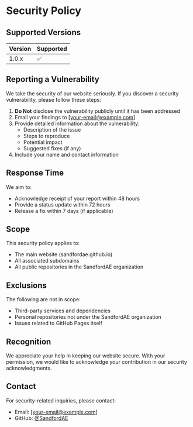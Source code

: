 # Security Policy

## Supported Versions

| Version | Supported          |
| ------- | ------------------ |
| 1.0.x   | :white_check_mark: |

## Reporting a Vulnerability

We take the security of our website seriously. If you discover a security vulnerability, please follow these steps:

1. **Do Not** disclose the vulnerability publicly until it has been addressed
2. Email your findings to [your-email@example.com]
3. Provide detailed information about the vulnerability:
   - Description of the issue
   - Steps to reproduce
   - Potential impact
   - Suggested fixes (if any)
4. Include your name and contact information

## Response Time

We aim to:
- Acknowledge receipt of your report within 48 hours
- Provide a status update within 72 hours
- Release a fix within 7 days (if applicable)

## Scope

This security policy applies to:
- The main website (sandfordae.github.io)
- All associated subdomains
- All public repositories in the SandfordAE organization

## Exclusions

The following are not in scope:
- Third-party services and dependencies
- Personal repositories not under the SandfordAE organization
- Issues related to GitHub Pages itself

## Recognition

We appreciate your help in keeping our website secure. With your permission, we would like to acknowledge your contribution in our security acknowledgments.

## Contact

For security-related inquiries, please contact:
- Email: [your-email@example.com]
- GitHub: [@SandfordAE](https://github.com/SandfordAE) 